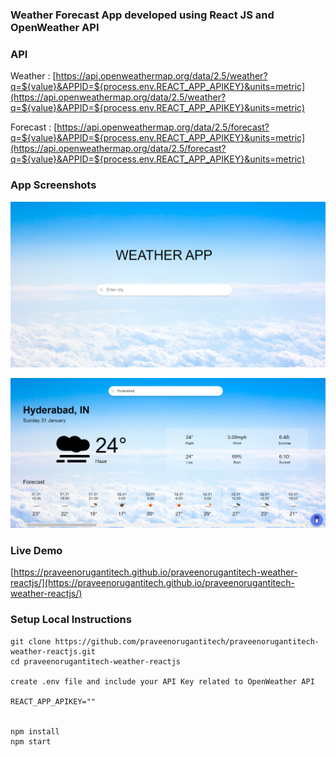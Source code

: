 ### Weather Forecast App developed using React JS and OpenWeather API

### API

Weather : [https://api.openweathermap.org/data/2.5/weather?q=${value}&APPID=${process.env.REACT_APP_APIKEY}&units=metric](https://api.openweathermap.org/data/2.5/weather?q=${value}&APPID=${process.env.REACT_APP_APIKEY}&units=metric)

Forecast : [https://api.openweathermap.org/data/2.5/forecast?q=${value}&APPID=${process.env.REACT_APP_APIKEY}&units=metric](https://api.openweathermap.org/data/2.5/forecast?q=${value}&APPID=${process.env.REACT_APP_APIKEY}&units=metric)
    
    

### App Screenshots

![screenshot of the app](https://raw.githubusercontent.com/praveenorugantitech/praveenorugantitech-weather-reactjs/master/src/images/screenshot1.PNG)

![screenshot of the app](https://raw.githubusercontent.com/praveenorugantitech/praveenorugantitech-weather-reactjs/master/src/images/screenshot2.PNG)


### Live Demo

[https://praveenorugantitech.github.io/praveenorugantitech-weather-reactjs/](https://praveenorugantitech.github.io/praveenorugantitech-weather-reactjs/)


### Setup Local Instructions

```
git clone https://github.com/praveenorugantitech/praveenorugantitech-weather-reactjs.git
cd praveenorugantitech-weather-reactjs

create .env file and include your API Key related to OpenWeather API

REACT_APP_APIKEY=""


npm install
npm start

```


